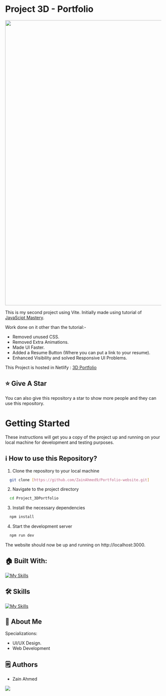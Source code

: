 # Project 3D - Portfolio

<p align="center">
  <img width="1909" height="921" alt="Image" src="https://github.com/user-attachments/assets/43528708-3738-4954-9336-35c3bb36829f" />
</p>

This is my second project using Vite. Initially made using tutorial of [JavaScipt Mastery](https://youtu.be/0fYi8SGA20k?feature=shared).

Work done on it other than the tutorial:-
- Removed unused CSS.
- Removed Extra Animations.
- Made UI Faster.
- Added a Resume Button (Where you can put a link to your resume).
- Enhanced Visibility and solved Responsive UI Problems.

This Project is hosted in Netlify : [3D Portfolio](https://portfoliobyompatel.netlify.app/)

## :star: Give A Star

You can also give this repository a star to show more people and they can use this repository.

# Getting Started

These instructions will get you a copy of the project up and running on your local machine for development and testing purposes.


## ℹ️ How to use this Repository?

1. Clone the repository to your local machine

```bash
  git clone [https://github.com/ZainAhmed9/Portfolio-website.git]

```
2. Navigate to the project directory

```bash
  cd Project_3DPortfolio
```
3. Install the necessary dependencies
```bash
  npm install
```

4. Start the development server
```bash
  npm run dev
```

The website should now be up and running on http://localhost:3000.

## 🏠 Built With:

[![My Skills](https://skillicons.dev/icons?i=vscode,react,nextjs,threejs,tailwind,netlify)](https://skillicons.dev)

## 🛠 Skills

[![My Skills](https://skillicons.dev/icons?i=html,css,js,ts,react,nextjs,tailwind,threejs)](https://skillicons.dev)

## 🚀 About Me
Specializations:
- UI/UX Design.
- Web Development


## 🗒️ Authors
- Zain Ahmed

<p align="left">
    <a href="https://github.com/ZainAhmed9">
      <img src="https://skillicons.dev/icons?i=github" />
    </a>
  </a>
</p>
